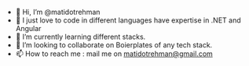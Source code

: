 - 👋 Hi, I’m @matidotrehman
- 👀 I just love to code in different languages have expertise in .NET and Angular
- 🌱 I’m currently learning different stacks.
- 💞️ I’m looking to collaborate on Boierplates of any tech stack.
- 📫 How to reach me : mail me on matidotrehman@gmail.com

<!---
matidotrehman/matidotrehman is a ✨ special ✨ repository because its `README.md` (this file) appears on your GitHub profile.
You can click the Preview link to take a look at your changes.
--->
